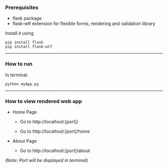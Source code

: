 ### Prerequisites

- flask package
- flask-wtf extension for flexible forms, rendering and validation library 

Install it using
```
pip install flask
pip install flask-wtf
```

-----
### How to run

In terminal:
```
python myApp.py
```

-------------
### How to view rendered web app

- Home Page

     - Go to http://localhost:[port]/

     - Go to http://localhost:[port]/home

- About Page

     - Go to http://localhost:[port]/about

(_Note: Port will be displayed in terminal_)
